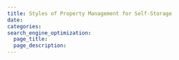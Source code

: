 ```yaml
---
title: Styles of Property Management for Self-Storage
date:
categories:
search_engine_optimization:
  page_title:
  page_description:
---
```

